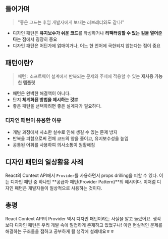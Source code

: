 ## 들어가며

> "좋은 코드는 후임 개발자에게 보내는 러브레터와도 같다!"

- 디자인 패턴은 **유지보수가 쉬운 코드**를 작성하거나 **리팩터링할 수 있는 길을 열어준다**는 점에서 굉장히 중요
- 디자인 패턴은 어딘가에 얽매이거나, 어느 한 언어에 국한되지 않는다는 점이 중요


## 패턴이란?

> 패턴 : 소프트웨어 설계에서 반복되는 문제와 주제에 적용할 수 있는 **재사용 가능한 템플릿**

- 패턴은 완벽한 해결책이 아니다.
- 단지 **체계화된 방법을 제시하는 것**뿐
- 좋은 패턴을 선택하려면 좋은 설계자가 필요하다.


### 디자인 패턴이 유용한 이유

- 개발 과정에서 사소한 실수로 인해 생길 수 있는 문제 방지
- 반복을 피함으로써 전체 코드의 양을 줄이고, 유지보수성을 높임
- 공통된 어휘를 사용하여 의사소통이 원활해짐


## 디자인 패턴의 일상활용 사례

React의 Context API에서 `Provider`를 사용하면서 props drilling을 피할 수 있다. 이는 디자인 패턴 중 하나인 **공급자 패턴(Provider Pattern)**의 예시이다. 이처럼 디자인 패턴은 개발자들이 일상적으로 사용하는 것이다.


## 총평

React Context API의 Provider 역시 디자인 패턴이라는 사실을 알고 놀랐어요. 생각보다 디자인 패턴은 우리 개발 속에 밀접하게 존재하고 있었구나! 이런 현실적인 문제를 해결하는 구조들을 접하고 공부하게 될 생각에 설레네요ㅎㅎ